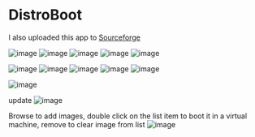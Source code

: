 # DistroBoot



I also uploaded this app to [Sourceforge](https://sourceforge.net/projects/distroboot "Qemu latest version makes it easy to test most iso's from distrowatch")

![image](https://user-images.githubusercontent.com/77209365/221789472-802c425f-1246-49bd-93ae-9a7ca784d735.png)
![image](https://user-images.githubusercontent.com/77209365/221789515-7fe32801-d5f0-4935-804c-56d26e26c500.png)
![image](https://user-images.githubusercontent.com/77209365/221789568-93b0a150-591c-4bd1-b933-0346686b1a4c.png)
![image](https://user-images.githubusercontent.com/77209365/221789643-32fbb832-3f0f-4be7-b937-d81d7221444f.png)
![image](https://user-images.githubusercontent.com/77209365/221789670-876c6088-e9a8-43e5-86c3-4d17e9fdb02f.png)

![image](https://user-images.githubusercontent.com/77209365/221791273-73a070df-aa05-4c08-948d-7e81ddeda704.png)
![image](https://user-images.githubusercontent.com/77209365/221791316-b60d2bb4-1390-4a97-baf9-86a1a40d08ed.png)
![image](https://user-images.githubusercontent.com/77209365/221791388-b7df3703-d2fd-491b-9728-9b98dd628ba8.png)
![image](https://user-images.githubusercontent.com/77209365/221791584-c2d8b4cf-415b-4bd3-ade0-e162120be794.png)
![image](https://user-images.githubusercontent.com/77209365/221791756-3fdb9a85-eac0-427c-8120-05f0b0864e97.png)

![image](https://user-images.githubusercontent.com/77209365/221792289-ab993f4a-02c5-4a65-b8b3-3f4d216b034a.png)



update
![image](https://user-images.githubusercontent.com/77209365/219871940-760ff03a-4fed-4a53-9fa2-34b49874a7d5.png)

Browse to add images, double click on the list item to boot it in a virtual machine, remove to clear image from list
![image](https://user-images.githubusercontent.com/77209365/219852484-ccb5451c-b36e-47f5-b934-c3fd912a6b55.png)
